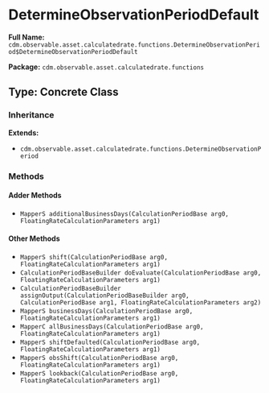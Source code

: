 # DetermineObservationPeriodDefault

**Full Name:** `cdm.observable.asset.calculatedrate.functions.DetermineObservationPeriod$DetermineObservationPeriodDefault`

**Package:** `cdm.observable.asset.calculatedrate.functions`

## Type: Concrete Class

### Inheritance

**Extends:**
- `cdm.observable.asset.calculatedrate.functions.DetermineObservationPeriod`

### Methods

#### Adder Methods

- `MapperS additionalBusinessDays(CalculationPeriodBase arg0, FloatingRateCalculationParameters arg1)`

#### Other Methods

- `MapperS shift(CalculationPeriodBase arg0, FloatingRateCalculationParameters arg1)`
- `CalculationPeriodBaseBuilder doEvaluate(CalculationPeriodBase arg0, FloatingRateCalculationParameters arg1)`
- `CalculationPeriodBaseBuilder assignOutput(CalculationPeriodBaseBuilder arg0, CalculationPeriodBase arg1, FloatingRateCalculationParameters arg2)`
- `MapperS businessDays(CalculationPeriodBase arg0, FloatingRateCalculationParameters arg1)`
- `MapperC allBusinessDays(CalculationPeriodBase arg0, FloatingRateCalculationParameters arg1)`
- `MapperS shiftDefaulted(CalculationPeriodBase arg0, FloatingRateCalculationParameters arg1)`
- `MapperS obsShift(CalculationPeriodBase arg0, FloatingRateCalculationParameters arg1)`
- `MapperS lookback(CalculationPeriodBase arg0, FloatingRateCalculationParameters arg1)`

